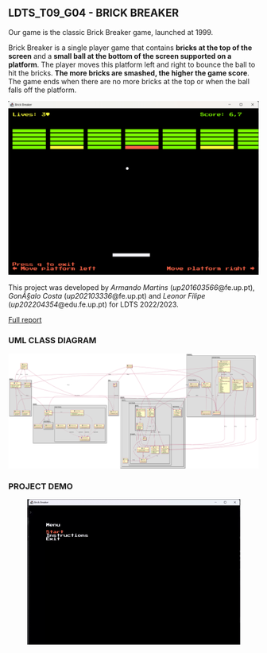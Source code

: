 ## LDTS_T09_G04 - BRICK BREAKER

Our game is the classic Brick Breaker game, launched at 1999.

Brick Breaker is a single player game that contains **bricks at the top of the screen** and a **small ball at the bottom of the screen supported on a platform**.
The player moves this platform left and right to bounce the ball to hit the bricks.
**The more bricks are smashed, the higher the game score**.
The game ends when there are no more bricks at the top or when the ball falls off the platform.

<p align="center">
    <img src="./docs/resources/game.png"/>
</p>

This project was developed by *Armando Martins* (*up201603566*@fe.up.pt), *GonÃ§alo Costa* (*up202103336*@fe.up.pt) and
*Leonor Filipe* (*up202204354*@edu.fe.up.pt) for LDTS 2022/2023.

[Full report](https://github.com/FEUP-LDTS-2022/project-l09gr04/tree/main/docs)

### UML CLASS DIAGRAM

<p align="center">
    <img src="./docs/uml/ClassDiagram.png"/>
</p>

### PROJECT DEMO

<p align="center">
    <img src="./docs/resources/gameplay.gif"/>
</p>
